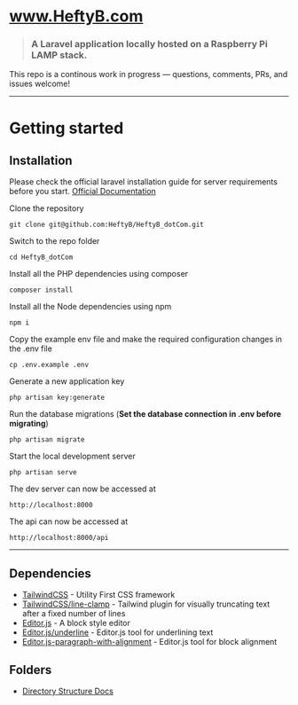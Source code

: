 # www.HeftyB.com 

> ### A Laravel application locally hosted on a Raspberry Pi LAMP stack.

This repo is a continous work in progress — questions, comments, PRs, and issues welcome!

----------

# Getting started

## Installation

Please check the official laravel installation guide for server requirements before you start. [Official Documentation](https://laravel.com/docs/8.x)
 

Clone the repository

    git clone git@github.com:HeftyB/HeftyB_dotCom.git

Switch to the repo folder

    cd HeftyB_dotCom

Install all the PHP dependencies using composer

    composer install
    
Install all the Node dependencies using npm

    npm i

Copy the example env file and make the required configuration changes in the .env file

    cp .env.example .env

Generate a new application key

    php artisan key:generate

Run the database migrations (**Set the database connection in .env before migrating**)

    php artisan migrate

Start the local development server

    php artisan serve

The dev server can now be accessed at

    http://localhost:8000

The api can now be accessed at

    http://localhost:8000/api

   
----------

## Dependencies

- [TailwindCSS](https://github.com/tailwindlabs/tailwindcss) - Utility First CSS framework
- [TailwindCSS/line-clamp](https://github.com/tailwindlabs/tailwindcss-line-clamp) - Tailwind plugin for visually truncating text after a fixed number of lines
- [Editor.js](https://github.com/codex-team/editor.js) - A block style editor
- [Editor.js/underline](https://github.com/editor-js/underline) - Editor.js tool for underlining text
- [Editor.js-paragraph-with-alignment](https://github.com/kaaaaaaaaaaai/paragraph-with-alignment) - Editor.js tool for block alignment

## Folders

- [Directory Structure Docs](https://laravel.com/docs/8.x/structure)
